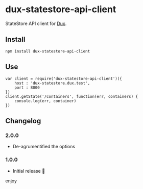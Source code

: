 # dux-statestore-api-client

StateStore API client for [Dux](https://github.com/asbjornenge/dux).

## Install

    npm install dux-statestore-api-client

## Use

    var client = require('dux-statestore-api-client')({
        host : 'dux-statestore.dux.test',
        port : 8000
    })
    client.getState('/containers', function(err, containers) {
        console.log(err, container)
    })

## Changelog

### 2.0.0

* De-agrumentified the options

### 1.0.0

* Initial release :tada:

enjoy
